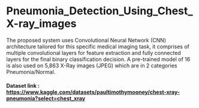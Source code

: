 # Pneumonia_Detection_Using_Chest_X-ray_images
The proposed system uses Convolutional Neural Network (CNN) architecture tailored for this specific medical imaging task, it comprises of multiple convolutional layers for feature extraction and fully connected layers for the final binary classification decision. A pre-trained model of   16 is also used on 5,863 X-Ray images (JPEG) which are in 2 categories Pneumonia/Normal. 
#### Dataset link : https://www.kaggle.com/datasets/paultimothymooney/chest-xray-pneumonia?select=chest_xray
